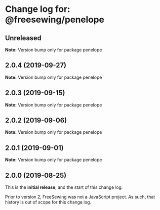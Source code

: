# Change log for: @freesewing/penelope


## Unreleased

**Note:** Version bump only for package penelope


## 2.0.4 (2019-09-27)

**Note:** Version bump only for package penelope


## 2.0.3 (2019-09-15)

**Note:** Version bump only for package penelope


## 2.0.2 (2019-09-06)

**Note:** Version bump only for package penelope


## 2.0.1 (2019-09-01)

**Note:** Version bump only for package penelope




## 2.0.0 (2019-08-25)

This is the **initial release**, and the start of this change log.

Prior to version 2, FreeSewing was not a JavaScript project.
As such, that history is out of scope for this change log.
